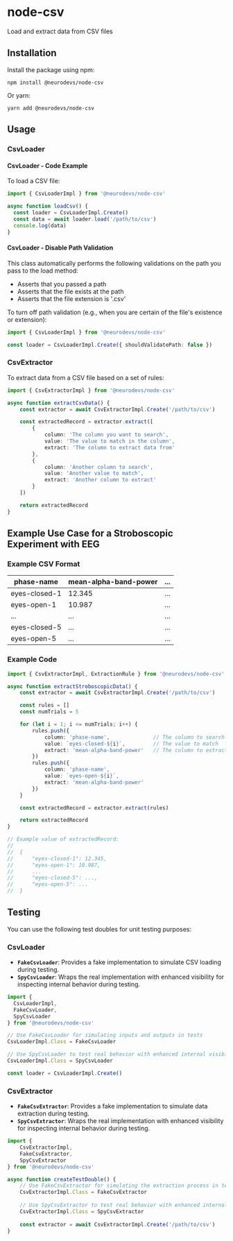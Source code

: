 # node-csv
Load and extract data from CSV files

## Installation

Install the package using npm:

`npm install @neurodevs/node-csv`

Or yarn:

`yarn add @neurodevs/node-csv`

## Usage

### CsvLoader

#### CsvLoader - Code Example

To load a CSV file:

```typescript
import { CsvLoaderImpl } from '@neurodevs/node-csv'

async function loadCsv() {
  const loader = CsvLoaderImpl.Create()
  const data = await loader.load('/path/to/csv')
  console.log(data)
}
```

#### CsvLoader - Disable Path Validation

This class automatically performs the following validations on the path you pass to the load method:

- Asserts that you passed a path
- Asserts that the file exists at the path
- Asserts that the file extension is '.csv'

To turn off path validation (e.g., when you are certain of the file's existence or extension):

```typescript
import { CsvLoaderImpl } from '@neurodevs/node-csv'

const loader = CsvLoaderImpl.Create({ shouldValidatePath: false })
```

### CsvExtractor

To extract data from a CSV file based on a set of rules:

```typescript
import { CsvExtractorImpl } from '@neurodevs/node-csv'

async function extractCsvData() {
    const extractor = await CsvExtractorImpl.Create('/path/to/csv')

    const extractedRecord = extractor.extract([
        {
            column: 'The column you want to search',
            value: 'The value to match in the column',
            extract: 'The column to extract data from'
        },
        {
            column: 'Another column to search',
            value: 'Another value to match',
            extract: 'Another column to extract'
        }
    ])

    return extractedRecord
}
```

## Example Use Case for a Stroboscopic Experiment with EEG

### Example CSV Format

| phase-name      | mean-alpha-band-power | ... |
|-----------------|-----------------------|-----|
| eyes-closed-1   | 12.345                | ... |
| eyes-open-1     | 10.987                | ... |
| ...             | ...                   | ... |
| eyes-closed-5   | ...                   | ... |
| eyes-open-5     | ...                   | ... |

### Example Code

```typescript
import { CsvExtractorImpl, ExtractionRule } from '@neurodevs/node-csv'

async function extractStroboscopicData() {
    const extractor = await CsvExtractorImpl.Create('/path/to/csv')

    const rules = []
    const numTrials = 5

    for (let i = 1; i <= numTrials; i++) {
        rules.push({
            column: 'phase-name',              // The column to search
            value: `eyes-closed-${i}`,         // The value to match
            extract: 'mean-alpha-band-power'   // The column to extract
        })
        rules.push({
            column: 'phase-name',
            value: `eyes-open-${i}`,
            extract: 'mean-alpha-band-power'
        })
    }

    const extractedRecord = extractor.extract(rules)

    return extractedRecord
}

// Example value of extractedRecord:
//
//  {
//      "eyes-closed-1": 12.345,
//      "eyes-open-1": 10.987,
//      ...
//      "eyes-closed-5": ...,
//      "eyes-open-5": ...
//  }
```

## Testing

You can use the following test doubles for unit testing purposes:

### CsvLoader

- **`FakeCsvLoader`**: Provides a fake implementation to simulate CSV loading during testing.
- **`SpyCsvLoader`**: Wraps the real implementation with enhanced visibility for inspecting internal behavior during testing.

```typescript
import {
  CsvLoaderImpl,
  FakeCsvLoader,
  SpyCsvLoader
} from '@neurodevs/node-csv'

// Use FakeCsvLoader for simulating inputs and outputs in tests
CsvLoaderImpl.Class = FakeCsvLoader

// Use SpyCsvLoader to test real behavior with enhanced internal visibility
CsvLoaderImpl.Class = SpyCsvLoader

const loader = CsvLoaderImpl.Create()
```

### CsvExtractor

- **`FakeCsvExtractor`**: Provides a fake implementation to simulate data extraction during testing.
- **`SpyCsvExtractor`**: Wraps the real implementation with enhanced visibility for inspecting internal behavior during testing.

```typescript
import {
    CsvExtractorImpl,
    FakeCsvExtractor,
    SpyCsvExtractor
} from '@neurodevs/node-csv'

async function createTestDouble() {
    // Use FakeCsvExtractor for simulating the extraction process in tests
    CsvExtractorImpl.Class = FakeCsvExtractor
    
    // Use SpyCsvExtractor to test real behavior with enhanced internal visibility
    CsvExtractorImpl.Class = SpyCsvExtractor
    
    const extractor = await CsvExtractorImpl.Create('/path/to/csv')
}
```
